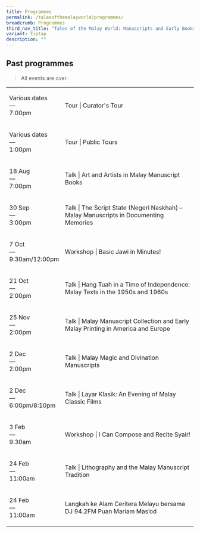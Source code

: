 ```yaml
---
title: Programmes
permalink: /talesofthemalayworld/programmes/
breadcrumb: Programmes
third_nav_title: "Tales of the Malay World: Manuscripts and Early Books"
variant: tiptap
description: ""
---
```

<h2>Past programmes</h2>
<blockquote>
<p>All events are over.</p>
</blockquote>
<table style="minWidth: 50px">
<colgroup>
<col>
<col>
</colgroup>
<tbody>
<tr>
<td rowspan="1" colspan="1">
<p>Various dates
<br>—
<br>7:00pm</p>
</td>
<td rowspan="1" colspan="1">
<p>Tour | Curator's Tour</p>
<p></p>
</td>
</tr>
<tr>
<td rowspan="1" colspan="1">
<p>Various dates
<br>—
<br>1:00pm</p>
</td>
<td rowspan="1" colspan="1">
<p>Tour | Public Tours</p>
<p></p>
</td>
</tr>
<tr>
<td rowspan="1" colspan="1">
<p>18 Aug
<br>—
<br>7:00pm</p>
</td>
<td rowspan="1" colspan="1">
<p>Talk | Art and Artists in Malay Manuscript Books</p>
<p></p>
</td>
</tr>
<tr>
<td rowspan="1" colspan="1">
<p>30 Sep
<br>—
<br>3:00pm</p>
</td>
<td rowspan="1" colspan="1">
<p>Talk | The Script State (Negeri Naskhah) – Malay Manuscripts in Documenting
Memories</p>
<p></p>
</td>
</tr>
<tr>
<td rowspan="1" colspan="1">
<p>7 Oct
<br>—
<br>9:30am/12:00pm</p>
</td>
<td rowspan="1" colspan="1">
<p>Workshop | Basic Jawi in Minutes!</p>
<p></p>
</td>
</tr>
<tr>
<td rowspan="1" colspan="1">
<p>21 Oct
<br>—
<br>2:00pm</p>
</td>
<td rowspan="1" colspan="1">
<p>Talk | Hang Tuah in a Time of Independence: Malay Texts in the 1950s and
1960s</p>
<p></p>
</td>
</tr>
<tr>
<td rowspan="1" colspan="1">
<p>25 Nov
<br>—
<br>2:00pm</p>
</td>
<td rowspan="1" colspan="1">
<p>Talk | Malay Manuscript Collection and Early Malay Printing in America
and Europe</p>
<p></p>
</td>
</tr>
<tr>
<td rowspan="1" colspan="1">
<p>2 Dec
<br>—
<br>2:00pm</p>
</td>
<td rowspan="1" colspan="1">
<p>Talk | Malay Magic and Divination Manuscripts</p>
<p></p>
</td>
</tr>
<tr>
<td rowspan="1" colspan="1">
<p>2 Dec
<br>—
<br>6:00pm/8:10pm</p>
</td>
<td rowspan="1" colspan="1">
<p>Talk | Layar Klasik: An Evening of Malay Classic Films</p>
<p></p>
</td>
</tr>
<tr>
<td rowspan="1" colspan="1">
<p>3 Feb
<br>—
<br>9:30am</p>
</td>
<td rowspan="1" colspan="1">
<p>Workshop | I Can Compose and Recite Syair!</p>
<p></p>
</td>
</tr>
<tr>
<td rowspan="1" colspan="1">
<p>24 Feb
<br>—
<br>11:00am</p>
</td>
<td rowspan="1" colspan="1">
<p>Talk | Lithography and the Malay Manuscript Tradition</p>
<p></p>
</td>
</tr>
<tr>
<td rowspan="1" colspan="1">
<p>24 Feb
<br>—
<br>11:00am</p>
</td>
<td rowspan="1" colspan="1">
<p>Langkah ke Alam Ceritera Melayu bersama DJ 94.2FM Puan Mariam Mas’od</p>
<p></p>
</td>
</tr>
</tbody>
</table>
<p></p>